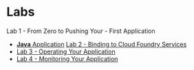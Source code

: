 # Labs
Lab 1 - From Zero to Pushing Your - First Application
  * [**Java** Application](./lab1/README.md)
[Lab 2 - Binding to Cloud Foundry Services](./lab2/README.md)
* [Lab 3 - Operating Your Application](./lab3/README.md)
* [Lab 4 - Monitoring Your Application](./lab4/README.md)